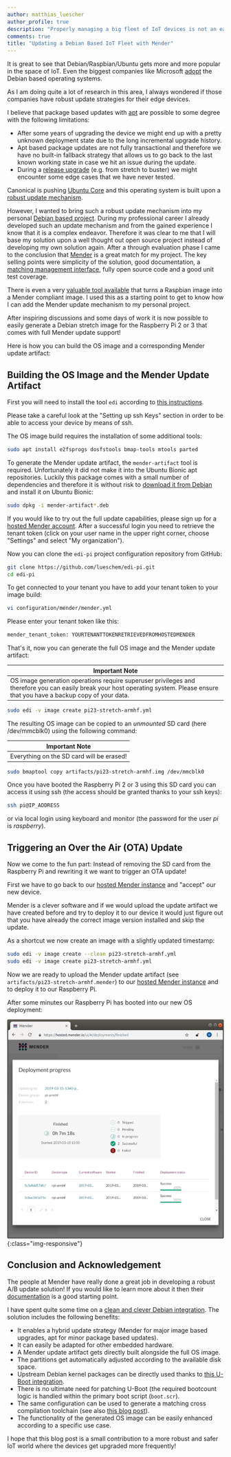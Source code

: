 ```yaml
---
author: matthias_luescher
author_profile: true
description: "Properly managing a big fleet of IoT devices is not an easy task. This blog post shows how you can combine Debian with Mender to get a rock solid OTA update experience."
comments: true
title: "Updating a Debian Based IoT Fleet with Mender"
---
```


It is great to see that Debian/Raspbian/Ubuntu gets more and more popular
in the space of IoT. Even the biggest companies like Microsoft
[adopt](https://docs.microsoft.com/en-us/azure/iot-edge/support) the
Debian based operating systems.

As I am doing quite a lot of research in this area, I always wondered
if those companies have robust update strategies for their edge devices.

I believe that package based updates with
[apt](https://en.wikipedia.org/wiki/APT_(Debian)) are possible to some degree with the
following limitations:

* After some years of upgrading the device we might end up with a pretty
unknown deployment state due to the long incremental upgrade history.
* Apt based package updates are not fully
transactional and therefore we have no built-in fallback strategy that allows us to go
back to the last known working state in case we hit an issue during the update.
* During a [release upgrade](https://debian-handbook.info/browse/en-US/stable/sect.dist-upgrade.html)
(e.g. from stretch to buster) we might encounter some edge cases that we have never
tested.

Canonical is pushing [Ubuntu Core](https://www.ubuntu.com/core)
and this operating system is built upon a
[robust update mechanism](https://en.wikipedia.org/wiki/Snappy_(package_manager)).

However, I wanted to bring such a robust update mechanism into my personal
[Debian based project](https://github.com/lueschem/edi-pi). During my professional
career I already developed such an update mechanism and from the gained experience I
know that it is a complex endeavor. Therefore it was clear to me that I will base my
solution upon a well thought out open source project instead of developing my
own solution again. After a through evaluation phase I came to the conclusion that
[Mender](https://mender.io/) is a great match for my project. The key selling
points were simplicity of the solution, good documentation, a
[matching management interface](https://hosted.mender.io), fully open source code and
a good unit test coverage.

There is even a very [valuable tool available](https://github.com/mendersoftware/mender-convert)
that turns a Raspbian image into a Mender compliant image. I used this as a starting
point to get to know how I can add the Mender update mechanism to my personal project.

After inspiring discussions and some days of work it is now possible to easily generate
a Debian stretch image for the Raspberry Pi 2 or 3 that comes with full Mender update support!

Here is how you can build the OS image and a corresponding Mender update artifact:

## Building the OS Image and the Mender Update Artifact

First you will need to install the tool `edi` according to
[this instructions](https://docs.get-edi.io/en/latest/getting_started.html).

Please take a careful look at the "Setting up ssh Keys" section in order
to be able to access your device by means of ssh.

The OS image build requires the installation of some additional tools:

``` bash
sudo apt install e2fsprogs dosfstools bmap-tools mtools parted
```

To generate the Mender update artifact, the `mender-artifact` tool is required.
Unfortunately it did not make it into the Ubuntu Bionic apt repositories.
Luckily this package comes with a small number of dependencies and therefore it
is without risk to
[download it from Debian](https://packages.debian.org/buster/mender-artifact)
and install it on Ubuntu Bionic:

``` bash
sudo dpkg -i mender-artifact*.deb
```

If you would like to try out the full update capabilities, please sign up
for a [hosted Mender account](https://hosted.mender.io). After a successful
login you need to retrieve the tenant token (click on your user name in the
upper right corner, choose "Settings" and select "My organization").

Now you can clone the `edi-pi` project configuration repository from GitHub:

``` bash
git clone https://github.com/lueschem/edi-pi.git
cd edi-pi
```

To get connected to your tenant you have to add your tenant token to your
image build:

``` bash
vi configuration/mender/mender.yml
```

Please enter your tenant token like this:

``` bash
mender_tenant_token: YOURTENANTTOKENRETRIEVEDFROMHOSTEDMENDER
```

That's it, now you can generate the full OS image and the Mender update artifact:

| Important Note |
| --- |
| OS image generation operations require superuser privileges and therefore you can easily break your host operating system. Please ensure that you have a backup copy of your data. |


``` bash
sudo edi -v image create pi23-stretch-armhf.yml
```

The resulting OS image can be copied to an *unmounted* SD card (here /dev/mmcblk0)
using the following command:

| Important Note |
| --- |
| Everything on the SD card will be erased! |

``` bash
sudo bmaptool copy artifacts/pi23-stretch-armhf.img /dev/mmcblk0
```

Once you have booted the Raspberry Pi 2 or 3 using this SD card you can
access it using ssh (the access should be granted thanks to your
ssh keys):

``` bash
ssh pi@IP_ADDRESS
```

or via local login using keyboard and monitor (the password for the user
_pi_ is _raspberry_).

## Triggering an Over the Air (OTA) Update

Now we come to the fun part: Instead of removing the SD card from the
Raspberry Pi and rewriting it we want to trigger an OTA update!

First we have to go back to our [hosted Mender instance](https://hosted.mender.io)
and "accept" our new device.

Mender is a clever software and if we would upload the update artifact we have
created before and try to deploy it to our device it would just figure out
that you have already the correct image version installed and skip the update.

As a shortcut we now create an image with a slightly updated timestamp:

``` bash
sudo edi -v image create --clean pi23-stretch-armhf.yml
sudo edi -v image create pi23-stretch-armhf.yml
```

Now we are ready to upload the Mender update artifact (see `artifacts/pi23-stretch-armhf.mender`)
to our [hosted Mender instance](https://hosted.mender.io) and to deploy it to our
Raspberry Pi.

After some minutes our Raspberry Pi has booted into our new OS deployment:

![update report](/assets/images/blog/mender_report.png){:class="img-responsive"}

## Conclusion and Acknowledgement

The people at Mender have really done a great job in developing a robust A/B
update solution! If you would like to learn more about it then their
[documentation](https://docs.mender.io/) is a good starting point.

I have spent quite some time on a
[clean and clever Debian integration](https://github.com/lueschem/edi/issues/39).
The solution includes the following benefits:

* It enables a hybrid update strategy (Mender for major image based upgrades,
apt for minor package based updates).
* It can easily be adapted for other embedded hardware.
* A Mender update artifact gets directly built alongside the full OS image.
* The partitions get automatically adjusted according to the available disk space.
* Upstream Debian kernel packages can be directly used thanks to
[this U-Boot integration](/Booting-Debian-with-U-Boot/).
* There is no ultimate need for patching U-Boot (the required bootcount logic is handled
within the primary boot script (`boot.scr`).
* The same configuration can be used to generate a matching cross compilation toolchain (see also
[this blog post](/A-new-Approach-to-Operating-System-Image-Generation/)).
* The functionality of the generated OS image can be easily enhanced according to a specific use case.

I hope that this blog post is a small contribution to a more robust and safer IoT world
where the devices get upgraded more frequently!

